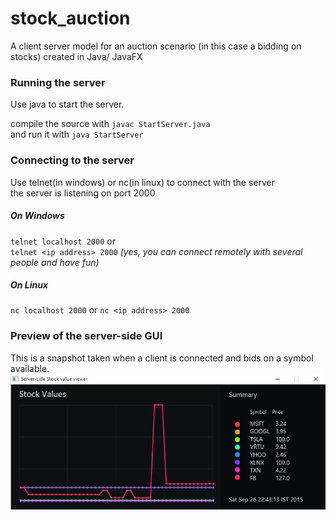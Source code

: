 # stock_auction
A client server model for an auction scenario (in this case a bidding on stocks) created in Java/ JavaFX

### Running the server
Use java to start the server.  
  
compile the source with `javac StartServer.java`  
and run it with `java StartServer`  

### Connecting to the server  
Use telnet(in windows) or nc(in linux) to connect with the server  
the server is listening on port 2000  

##### On Windows
`telnet localhost 2000` or  
`telnet <ip address> 2000` *(yes, you can connect remotely with several people and have fun)*

##### On Linux
`nc localhost 2000` or `nc <ip address> 2000`  

### Preview of the server-side GUI
This is a snapshot taken when a client is connected and bids on a symbol available.  
![Screenshot of the server-side GUI](https://github.com/imadx/stock_auction/blob/master/img/snapshot.jpg)
